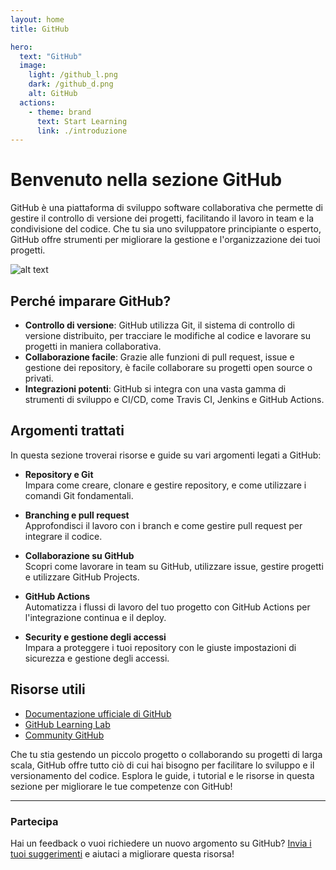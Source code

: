 ```yaml
---
layout: home
title: GitHub

hero:
  text: "GitHub"
  image:
    light: /github_l.png
    dark: /github_d.png
    alt: GitHub
  actions:
    - theme: brand
      text: Start Learning
      link: ./introduzione
---
```


# Benvenuto nella sezione GitHub

GitHub è una piattaforma di sviluppo software collaborativa che permette di gestire il controllo di versione dei progetti, facilitando il lavoro in team e la condivisione del codice. Che tu sia uno sviluppatore principiante o esperto, GitHub offre strumenti per migliorare la gestione e l'organizzazione dei tuoi progetti.

![alt text](image-9.png")

## Perché imparare GitHub?

- **Controllo di versione**: GitHub utilizza Git, il sistema di controllo di versione distribuito, per tracciare le modifiche al codice e lavorare su progetti in maniera collaborativa.
- **Collaborazione facile**: Grazie alle funzioni di pull request, issue e gestione dei repository, è facile collaborare su progetti open source o privati.
- **Integrazioni potenti**: GitHub si integra con una vasta gamma di strumenti di sviluppo e CI/CD, come Travis CI, Jenkins e GitHub Actions.

## Argomenti trattati

In questa sezione troverai risorse e guide su vari argomenti legati a GitHub:

- **Repository e Git**  
  Impara come creare, clonare e gestire repository, e come utilizzare i comandi Git fondamentali.

- **Branching e pull request**  
  Approfondisci il lavoro con i branch e come gestire pull request per integrare il codice.

- **Collaborazione su GitHub**  
  Scopri come lavorare in team su GitHub, utilizzare issue, gestire progetti e utilizzare GitHub Projects.

- **GitHub Actions**  
  Automatizza i flussi di lavoro del tuo progetto con GitHub Actions per l'integrazione continua e il deploy.

- **Security e gestione degli accessi**  
  Impara a proteggere i tuoi repository con le giuste impostazioni di sicurezza e gestione degli accessi.

## Risorse utili

- [Documentazione ufficiale di GitHub](https://docs.github.com/)
- [GitHub Learning Lab](https://lab.github.com/)
- [Community GitHub](https://github.community/)

Che tu stia gestendo un piccolo progetto o collaborando su progetti di larga scala, GitHub offre tutto ciò di cui hai bisogno per facilitare lo sviluppo e il versionamento del codice. Esplora le guide, i tutorial e le risorse in questa sezione per migliorare le tue competenze con GitHub!

---

### Partecipa

Hai un feedback o vuoi richiedere un nuovo argomento su GitHub? [Invia i tuoi suggerimenti](#) e aiutaci a migliorare questa risorsa!